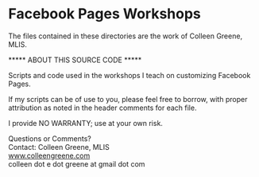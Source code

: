 Facebook Pages Workshops
=======================

The files contained in these directories are the work of Colleen Greene, MLIS.

***** ABOUT THIS SOURCE CODE *****

Scripts and code used in the workshops I teach on customizing Facebook Pages.

If my scripts can be of use to you, please feel free to borrow, with proper attribution as noted in the header comments for each file.

I provide NO WARRANTY; use at your own risk.


Questions or Comments?<br />
Contact: Colleen Greene, MLIS<br />
www.colleengreene.com<br />
colleen dot e dot greene at gmail dot com
